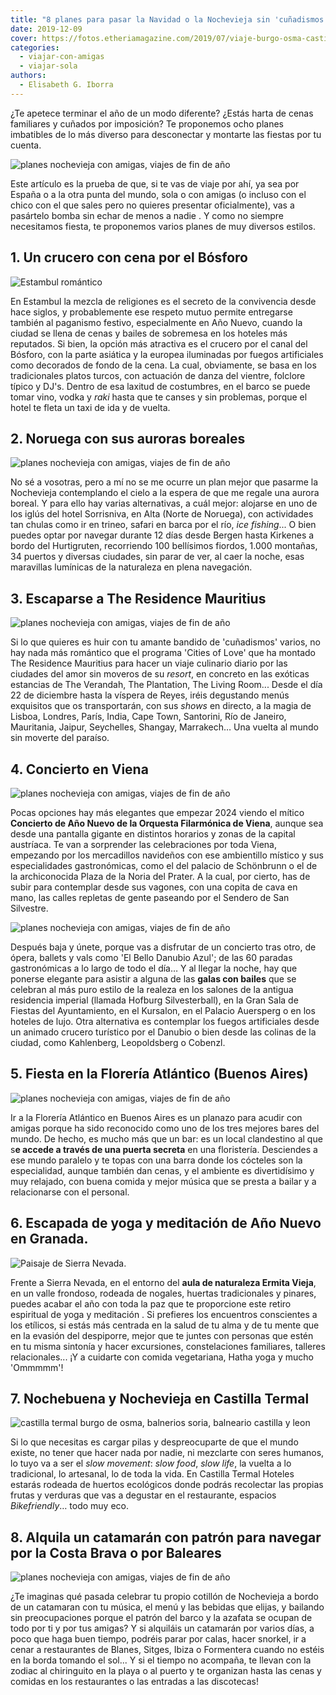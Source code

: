 ```yaml
---
title: "8 planes para pasar la Navidad o la Nochevieja sin 'cuñadismos'"
date: 2019-12-09
cover: https://fotos.etheriamagazine.com/2019/07/viaje-burgo-osma-castilla-termal.jpg
categories: 
  - viajar-con-amigas
  - viajar-sola
authors: 
  - Elisabeth G. Iborra
---
```


¿Te apetece terminar el año de un modo diferente? ¿Estás harta de cenas familiares y 
cuñados por imposición? Te proponemos ocho planes imbatibles de lo más diverso para 
desconectar y montarte las fiestas por tu cuenta. 

![planes nochevieja con amigas, viajes de fin de año](https://fotos.etheriamagazine.com/2019/12/planes-nochevieja-lofoten.jpg "Aurora boreal sobre las islas Lofoten. © Stian Klo/Hurtigruten")

Este artículo es la prueba de que, si te vas de viaje por ahí, ya sea por España o a la 
otra punta del mundo, sola o con amigas (o incluso con el chico con el que sales pero no 
quieres presentar oficialmente), vas a pasártelo bomba sin echar de menos a nadie . Y 
como no siempre necesitamos fiesta, te proponemos varios planes de muy diversos estilos. 

## 1\. Un crucero con cena por el Bósforo

![Estambul romántico](https://fotos.etheriamagazine.com/2018/05/ESTAMBUL-BOSFORO.jpg "Cruceros por el Bósforo en Estambul.")

En Estambul la mezcla de religiones es el secreto de la convivencia desde hace siglos, y 
probablemente ese respeto mutuo permite entregarse también al paganismo festivo, 
especialmente en Año Nuevo, cuando la ciudad se llena de cenas y bailes de sobremesa en 
los hoteles más reputados. Si bien, la opción más atractiva es el crucero por el canal 
del Bósforo, con la parte asiática y la europea iluminadas por fuegos artificiales como 
decorados de fondo de la cena. La cual, obviamente, se basa en los tradicionales platos 
turcos, con actuación de danza del vientre, folclore típico y DJ's. Dentro de esa 
laxitud de costumbres, en el barco se puede tomar vino, vodka y _raki_ hasta que te 
canses y sin problemas, porque el hotel te fleta un taxi de ida y de vuelta. 

## 2\. Noruega con sus auroras boreales

![planes nochevieja con amigas, viajes de fin de año](https://fotos.etheriamagazine.com/2019/12/planes-nochevieja-hurtigruten.jpg "Crucero Hurtigruten por la costa Noruega. © Hurtigruten")

No sé a vosotras, pero a mí no se me ocurre un plan mejor que pasarme la Nochevieja 
contemplando el cielo a la espera de que me regale una aurora boreal. Y para ello hay 
varias alternativas, a cuál mejor: alojarse en uno de los iglús del hotel Sorrisniva, en 
Alta (Norte de Noruega), con actividades tan chulas como ir en trineo, safari en barca 
por el río, _ice fishing_... O bien puedes optar por navegar durante 12 días desde 
Bergen hasta Kirkenes a bordo del Hurtigruten, recorriendo 100 bellísimos fiordos, 1.000 
montañas, 34 puertos y diversas ciudades, sin parar de ver, al caer la noche, esas 
maravillas lumínicas de la naturaleza en plena navegación. 

## 3\. Escaparse a The Residence Mauritius

![planes nochevieja con amigas, viajes de fin de año](https://fotos.etheriamagazine.com/2019/11/planes-nochevieja-the-residence-mauricio.jpg "Hotel © The Residence en Isla Mauricio.")

Si lo que quieres es huir con tu amante bandido de 'cuñadismos' varios, no hay nada más 
romántico que el programa 'Cities of Love' que ha montado The Residence Mauritius para 
hacer un viaje culinario diario por las ciudades del amor sin moveros de su _resort_, en 
concreto en las exóticas estancias de The Verandah, The Plantation, The Living Room... 
Desde el día 22 de diciembre hasta la víspera de Reyes, iréis degustando menús 
exquisitos que os transportarán, con sus _shows_ en directo, a la magia de Lisboa, 
Londres, París, India, Cape Town, Santorini, Río de Janeiro, Mauritania, Jaipur, 
Seychelles, Shangay, Marrakech… Una vuelta al mundo sin moverte del paraíso. 

## 4\. Concierto en Viena

![planes nochevieja con amigas, viajes de fin de año](https://fotos.etheriamagazine.com/2019/11/planes-nochevieja-concierto-viena.jpg "Concierto de Fin de Año en la Sala Dorada del Musikverein en Viena. © Österreich Werbung/Lois Lammerhuber")

Pocas opciones hay más elegantes que empezar 2024 viendo el mítico **Concierto de Año 
Nuevo de la Orquesta Filarmónica de Viena**, aunque sea desde una pantalla gigante en 
distintos horarios y zonas de la capital austríaca. Te van a sorprender las 
celebraciones por toda Viena, empezando por los mercadillos navideños con ese 
ambientillo místico y sus especialidades gastronómicas, como el del palacio de 
Schönbrunn o el de la archiconocida Plaza de la Noria del Prater. A la cual, por cierto, 
has de subir para contemplar desde sus vagones, con una copita de cava en mano, las 
calles repletas de gente paseando por el Sendero de San Silvestre. 

![planes nochevieja con amigas, viajes de fin de año](https://fotos.etheriamagazine.com/2019/11/planes-nochevieja-viena.jpg "El Ayuntamiento de Viena en Navidad. © Österreich Werbung/Viennaslide")

Después baja y únete, porque vas a disfrutar de un concierto tras otro, de ópera, 
ballets y vals como 'El Bello Danubio Azul'; de las 60 paradas gastronómicas a lo largo 
de todo el día… Y al llegar la noche, hay que ponerse elegante para asistir a alguna de 
las **galas con bailes** que se celebran al más puro estilo de la realeza en los salones 
de la antigua residencia imperial (llamada Hofburg Silvesterball), en la Gran Sala de 
Fiestas del Ayuntamiento, en el Kursalon, en el Palacio Auersperg o en los hoteles de 
lujo. Otra alternativa es contemplar los fuegos artificiales desde un animado crucero 
turístico por el Danubio o bien desde las colinas de la ciudad, como Kahlenberg, 
Leopoldsberg o Cobenzl. 

## 5\. Fiesta en la Florería Atlántico (Buenos Aires)

![planes nochevieja con amigas, viajes de fin de año](https://fotos.etheriamagazine.com/2019/11/8-planes-nochevieja-floreria-atlantico.jpg "© Florería Atlántico.")

Ir a la Florería Atlántico en Buenos Aires es un planazo para acudir con amigas porque 
ha sido reconocido como uno de los tres mejores bares del mundo. De hecho, es mucho más 
que un bar: es un local clandestino al que s**e accede a través de una puerta secreta** 
en una floristería. Desciendes a ese mundo paralelo y te topas con una barra donde los 
cócteles son la especialidad, aunque también dan cenas, y el ambiente es divertidísimo y 
muy relajado, con buena comida y mejor música que se presta a bailar y a relacionarse 
con el personal. 

## 6\. Escapada de yoga y meditación de Año Nuevo en Granada.

![](https://fotos.etheriamagazine.com/2019/11/planes-nochevieja-sierra-nevada.jpg "Paisaje de Sierra Nevada.")

Frente a Sierra Nevada, en el entorno del **aula de naturaleza Ermita Vieja**, en un 
valle frondoso, rodeada de nogales, huertas tradicionales y pinares, puedes acabar el 
año con toda la paz que te proporcione este retiro espiritual de yoga y meditación . Si 
prefieres los encuentros conscientes a los etílicos, si estás más centrada en la salud 
de tu alma y de tu mente que en la evasión del despiporre, mejor que te juntes con 
personas que estén en tu misma sintonía y hacer excursiones, constelaciones familiares, 
talleres relacionales... ¡Y a cuidarte con comida vegetariana, Hatha yoga y mucho 
'Ommmmm'! 

## 7\. Nochebuena y Nochevieja en Castilla Termal

![castilla termal burgo de osma, balnerios soria, balneario castilla y leon](https://fotos.etheriamagazine.com/2019/07/viaje-burgo-osma-castilla-termal.jpg "Date un capricho en el balneario del hotel Castilla Termal Burgo de Osma. © Castillla Termal")

Si lo que necesitas es cargar pilas y despreocuparte de que el mundo existe, no tener 
que hacer nada por nadie, ni mezclarte con seres humanos, lo tuyo va a ser el _slow 
movement_: _slow food_, _slow life_, la vuelta a lo tradicional, lo artesanal, lo de 
toda la vida. En Castilla Termal Hoteles estarás rodeada de huertos ecológicos donde 
podrás recolectar las propias frutas y verduras que vas a degustar en el restaurante, 
espacios _Bikefriendly_… todo muy eco. 

## 8\. Alquila un catamarán con patrón para navegar por la Costa Brava o por Baleares

![planes nochevieja con amigas, viajes de fin de año](https://fotos.etheriamagazine.com/2019/11/nochevieja-catamaran.jpg "Jornada en catamarán.")

¿Te imaginas qué pasada celebrar tu propio cotillón de Nochevieja a bordo de un 
catamaran con tu música, el menú y las bebidas que elijas, y bailando sin preocupaciones 
porque el patrón del barco y la azafata se ocupan de todo por ti y por tus amigas? Y si 
alquiláis un catamarán por varios días, a poco que haga buen tiempo, podréis parar por 
calas, hacer snorkel, ir a cenar a restaurantes de Blanes, Sitges, Ibiza o Formentera 
cuando no estéis en la borda tomando el sol... Y si el tiempo no acompaña, te llevan con 
la zodiac al chiringuito en la playa o al puerto y te organizan hasta las cenas y 
comidas en los restaurantes o las entradas a las discotecas!
